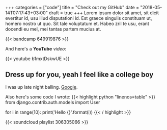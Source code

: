 +++
categories = ["code"]
title = "Check out my GitHub"
date = "2018-05-14T07:17:43+03:00"
draft = true
+++
Lorem ipsum dolor sit amet, sit dicit evertitur id, usu illud disputationi id. Est graece singulis constituam ut, homero nostro ut quo. Sit tale voluptatum et. Habeo zril te usu, erant docendi eu mel, mei tantas partem mucius at.

{{< bandcamp 649919876 >}}

<!--more-->

And here's a **YouTube** *video*:

{{< youtube b1mxtDskwUE >}}

## Dress up for you, yeah I feel like a college boy

I was up late night balling. [Google](https://www.google.com).


Also here's some code I wrote:
{{< highlight python "linenos=table" >}}
from django.contrib.auth.models import User

for i in range(10):
    print('Hello {}'.format(i))
{{< / highlight >}}


{{< soundcloud playlist 306305066 >}}
